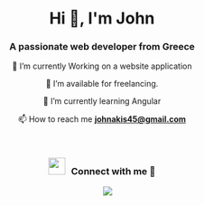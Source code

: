 

<!--
**johnakis45/johnakis45** is a ✨ _special_ ✨ repository because its `README.md` (this file) appears on your GitHub profile.

Here are some ideas to get you started:

- 🔭 I’m currently working on ...
- 🌱 I’m currently learning ...
- 👯 I’m looking to collaborate on ...
- 🤔 I’m looking for help with ...
- 💬 Ask me about ...
- 📫 How to reach me: ...
- 😄 Pronouns: ...
- ⚡ Fun fact: ...
-->
<h1 align="center">Hi 👋, I'm John </a></h1>
<h3 align="center">A passionate web developer from Greece </h3>

<div align="center">
	
🌱 I’m currently Working on a website application
	
🤝 I’m available for freelancing.
	
🌱 I’m currently learning Angular
	
📫 How to reach me **johnakis45@gmail.com**
	
<br/>
</div>

<h3 align="center" > <img src="https://media.giphy.com/media/iY8CRBdQXODJSCERIr/giphy.gif" width="30" height="30" style="margin-right: 10px;">Connect with me 🤝 </h3>

<p align="center">

 <div align="center"  class="icons-social" style="margin-left: 10px;">
        <a style="margin-left: 10px;"  target="_blank" href="https://www.linkedin.com/in/ioannis-davanos-b2b335277/">
			<img src="https://img.icons8.com/doodle/40/000000/linkedin--v2.png"></a>
</div>

</p>
